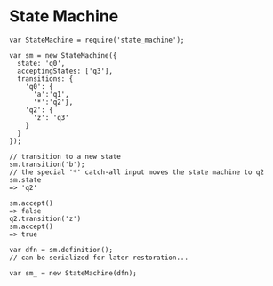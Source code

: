 # State Machine

    var StateMachine = require('state_machine');

    var sm = new StateMachine({
      state: 'q0',
      acceptingStates: ['q3'],
      transitions: {
        'q0': {
          'a':'q1',
          '*':'q2'},
        'q2': {
          'z': 'q3'
        }
      }
    });

    // transition to a new state
    sm.transition('b');
    // the special '*' catch-all input moves the state machine to q2
    sm.state
    => 'q2'

    sm.accept()
    => false
    q2.transition('z')
    sm.accept()
    => true

    var dfn = sm.definition();
    // can be serialized for later restoration...

    var sm_ = new StateMachine(dfn);
